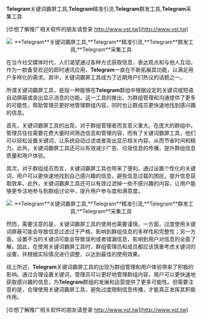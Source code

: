 **Telegram**关键词霸屏工具,**Telegram**精准引流,**Telegram**群发工具,**Telegram**采集工具

[😍想了解推广相关软件的朋友请登录 http://www.vst.tw](http://www.vst.tw)

 <center><img src="https://vst.tw/MP4/tuiguang/png/8.png" alt="**Telegram**关键词霸屏工具,**Telegram**精准引流,**Telegram**群发工具,**Telegram**采集工具"></center>

在当今社交媒体时代，人们渴望通过各种方式获取信息、表达观点和与他人互动。作为一款备受欢迎的即时通讯应用，**Telegram**一直在不断拓展其功能，以满足用户多样化的需求。其中，关键词霸屏工具成为了近期用户们热议的话题之一。

所谓关键词霸屏工具，是指一种能够在**Telegram**群组中根据设定的关键词或短语自动屏蔽或突出显示消息的功能。这一工具的推出，为群组管理和沟通提供了更多的可能性，帮助管理员更好地管理群组内容，同时也让群成员更快速地找到感兴趣的信息。

首先，关键词霸屏工具的出现，对于群组管理者而言意义重大。在庞大的群组中，管理员往往需要花费大量时间筛选信息和管理内容，而有了关键词霸屏工具，他们可以轻松设置关键词，让系统自动过滤或者突出显示相关内容，从而节省时间和精力。此外，关键词霸屏工具还可以有效减少广告、垃圾信息的传播，提升群组信息质量和用户体验。

其次，对于群组成员而言，关键词霸屏工具也带来了便利。通过设置个性化的关键词，用户可以更快速地找到自己感兴趣的信息，避免信息过载的困扰，提升信息获取效率。此外，关键词霸屏工具还可以有效过滤掉一些不感兴趣的内容，让用户能够更专注地参与到群组讨论中，提升用户参与度和满意度。

 <center><img src="https://vst.tw/MP4/tuiguang/png/8.png" alt="**Telegram**关键词霸屏工具,**Telegram**精准引流,**Telegram**群发工具,**Telegram**采集工具"></center>

然而，需要注意的是，关键词霸屏工具的使用也需要谨慎。一方面，过度使用关键词屏蔽可能会导致信息过滤过于严格，影响到群组信息的多样性和完整性；另一方面，设置不当的关键词可能会导致误判或者错漏信息，影响到用户对信息的全面了解。因此，在使用关键词霸屏工具时，群组管理员和成员都应该慎重考虑关键词的设置，并根据实际情况进行调整，以达到最佳的使用效果。

综上所述，**Telegram**关键词霸屏工具的出现为群组管理和用户体验带来了积极的影响。通过合理设置关键词，管理员可以更好地管理群组内容，用户可以更快速地获取感兴趣的信息，为**Telegram**群组的发展和运营提供了更多可能性。但需要注意的是，合理使用关键词霸屏工具，避免过度限制信息传播，才能真正发挥其积极作用。

[😍想了解推广相关软件的朋友请登录 http://www.vst.tw](http://www.vst.tw)




